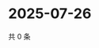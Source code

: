 # 2025-07-26

共 0 条

<!-- BEGIN ZHIHUVIDEO -->
<!-- 最后更新时间 Sat Jul 26 2025 12:29:28 GMT+0800 (China Standard Time) -->

<!-- END ZHIHUVIDEO -->
